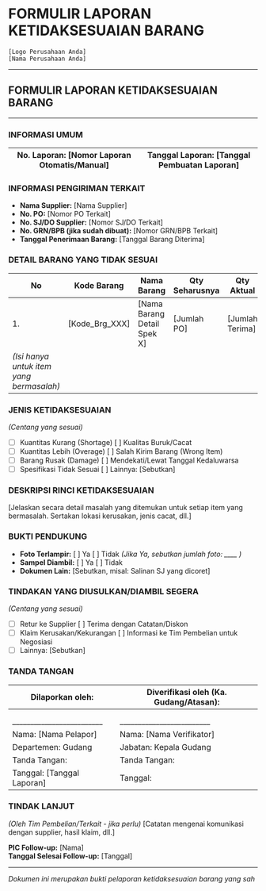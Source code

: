 # FORMULIR LAPORAN KETIDAKSESUAIAN BARANG

```
[Logo Perusahaan Anda]
[Nama Perusahaan Anda]
```

---

## **FORMULIR LAPORAN KETIDAKSESUAIAN BARANG**

---

### **INFORMASI UMUM**
| **No. Laporan:** [Nomor Laporan Otomatis/Manual] | **Tanggal Laporan:** [Tanggal Pembuatan Laporan] |
|-----------------------------------------------|------------------------------------------------|

### **INFORMASI PENGIRIMAN TERKAIT**
- **Nama Supplier:** [Nama Supplier]
- **No. PO:** [Nomor PO Terkait]
- **No. SJ/DO Supplier:** [Nomor SJ/DO Terkait]
- **No. GRN/BPB (jika sudah dibuat):** [Nomor GRN/BPB Terkait]
- **Tanggal Penerimaan Barang:** [Tanggal Barang Diterima]

### **DETAIL BARANG YANG TIDAK SESUAI**
| No | Kode Barang | Nama Barang | Qty Seharusnya | Qty Aktual | Selisih | Satuan |
|----|-------------|-------------|----------------|------------|---------|--------|
| 1. | [Kode_Brg_XXX] | [Nama Barang Detail Spek X] | [Jumlah PO] | [Jumlah Terima] | [Selisih] | [Pcs/Box] |
| *(Isi hanya untuk item yang bermasalah)* |

### **JENIS KETIDAKSESUAIAN**
*(Centang yang sesuai)*
- [ ] Kuantitas Kurang (Shortage)     [ ] Kualitas Buruk/Cacat
- [ ] Kuantitas Lebih (Overage)       [ ] Salah Kirim Barang (Wrong Item)
- [ ] Barang Rusak (Damage)           [ ] Mendekati/Lewat Tanggal Kedaluwarsa
- [ ] Spesifikasi Tidak Sesuai        [ ] Lainnya: [Sebutkan]

### **DESKRIPSI RINCI KETIDAKSESUAIAN**
[Jelaskan secara detail masalah yang ditemukan untuk setiap item yang bermasalah. Sertakan lokasi kerusakan, jenis cacat, dll.]

### **BUKTI PENDUKUNG**
- **Foto Terlampir:** [ ] Ya [ ] Tidak *(Jika Ya, sebutkan jumlah foto: ____ )*
- **Sampel Diambil:** [ ] Ya [ ] Tidak
- **Dokumen Lain:** [Sebutkan, misal: Salinan SJ yang dicoret]

### **TINDAKAN YANG DIUSULKAN/DIAMBIL SEGERA**
*(Centang yang sesuai)*
- [ ] Retur ke Supplier                [ ] Terima dengan Catatan/Diskon
- [ ] Klaim Kerusakan/Kekurangan      [ ] Informasi ke Tim Pembelian untuk Negosiasi
- [ ] Lainnya: [Sebutkan]

### **TANDA TANGAN**
| **Dilaporkan oleh:** | **Diverifikasi oleh (Ka. Gudang/Atasan):** |
|----------------------|------------------------------------------|
| | |
| | |
| _________________________ | _________________________ |
| Nama: [Nama Pelapor] | Nama: [Nama Verifikator] |
| Departemen: Gudang | Jabatan: Kepala Gudang |
| Tanda Tangan: | Tanda Tangan: |
| Tanggal: [Tanggal Laporan] | Tanggal: |

### **TINDAK LANJUT**
*(Oleh Tim Pembelian/Terkait - jika perlu)*
[Catatan mengenai komunikasi dengan supplier, hasil klaim, dll.]

**PIC Follow-up:** [Nama]  
**Tanggal Selesai Follow-up:** [Tanggal]

---
*Dokumen ini merupakan bukti pelaporan ketidaksesuaian barang yang sah*
